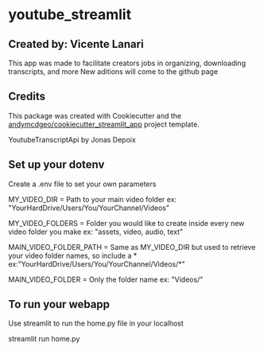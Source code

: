 # youtube_streamlit
## Created by: Vicente Lanari

This app was made to facilitate creators jobs in organizing, downloading transcripts, and more
New aditions will come to the github page

## Credits

This package was created with Cookiecutter and the [andymcdgeo/cookiecutter_streamlit_app](https://github.com/andymcdgeo/cookiecutter-streamlit) project template.

YoutubeTranscriptApi by Jonas Depoix

## Set up your dotenv
Create a .env file to set your own parameters

MY_VIDEO_DIR = Path to your main video folder ex: "YourHardDrive/Users/You/YourChannel/Videos"

MY_VIDEO_FOLDERS = Folder you would like to create inside every new video folder you make ex: "assets, video, audio, text"

MAIN_VIDEO_FOLDER_PATH = Same as MY_VIDEO_DIR but used to retrieve your video folder names, so include a * ex:"YourHardDrive/Users/You/YourChannel/Videos/*"

MAIN_VIDEO_FOLDER = Only the folder name ex: "Videos/"

## To run your webapp
Use streamlit to run the home.py file in your localhost

streamlit run home.py